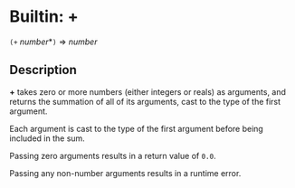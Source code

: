 Builtin: +
==========

`(+` _number_*`)` => _number_

Description
-----------

**+** takes zero or more numbers (either integers or reals) as arguments, and
returns the summation of all of its arguments, cast to the type of the first
argument.

Each argument is cast to the type of the first argument before being included
in the sum.

Passing zero arguments results in a return value of `0.0`.

Passing any non-number arguments results in a runtime error.

